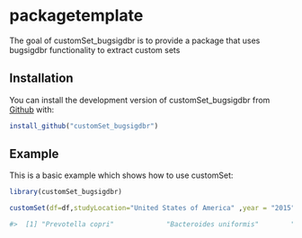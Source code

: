 
<!-- README.md is generated from README.Rmd. Please edit that file -->

# packagetemplate

<!-- badges: start -->
<!-- badges: end -->

The goal of customSet_bugsigdbr is to provide a package that uses bugsigdbr functionality to extract custom sets
## Installation

You can install the development version of customSet_bugsigdbr from
[Github](https://github.com) with:

``` r
install_github("customSet_bugsigdbr")
```

## Example

This is a basic example which shows how to use customSet:

``` r
library(customSet_bugsigdbr)

customSet(df=df,studyLocation="United States of America" ,year = "2015",taxLevel ="species" ,taxType = "taxname")

#>  [1] "Prevotella copri"             "Bacteroides uniformis"        "Odoribacter laneus" 
```
